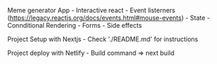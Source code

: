 Meme generator App
    - Interactive react
    - Event listerners (https://legacy.reactjs.org/docs/events.html#mouse-events)
    - State
    - Connditional Rendering
    - Forms
    - Side effects

Project Setup with Nextjs
    - Check './README.md' for instructions


Project deploy with Netlify
    - Build command => next build